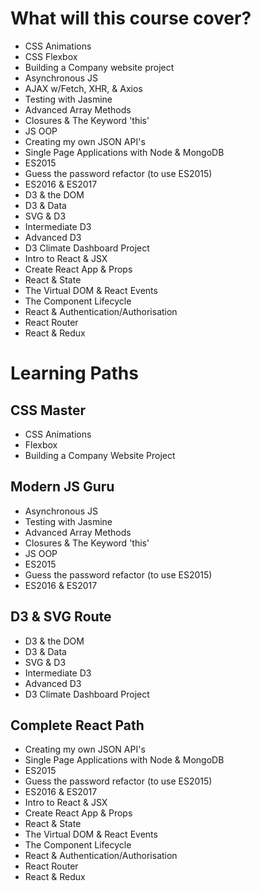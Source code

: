 # What will this course cover?
- CSS Animations
- CSS Flexbox
- Building a Company website project
- Asynchronous JS
- AJAX w/Fetch, XHR, & Axios
- Testing with Jasmine
- Advanced Array Methods
- Closures & The Keyword 'this'
- JS OOP
- Creating my own JSON API's
- Single Page Applications with Node & MongoDB
- ES2015
- Guess the password refactor (to use ES2015)
- ES2016 & ES2017
- D3 & the DOM
- D3 & Data
- SVG & D3
- Intermediate D3
- Advanced D3
- D3 Climate Dashboard Project
- Intro to React & JSX
- Create React App & Props
- React & State
- The Virtual DOM & React Events
- The Component Lifecycle
- React & Authentication/Authorisation
- React Router
- React & Redux

# Learning Paths
## CSS Master
- CSS Animations
- Flexbox
- Building a Company Website Project

## Modern JS Guru
- Asynchronous JS
- Testing with Jasmine
- Advanced Array Methods
- Closures & The Keyword 'this'
- JS OOP
- ES2015
- Guess the password refactor (to use ES2015)
- ES2016 & ES2017

## D3 & SVG Route
- D3 & the DOM
- D3 & Data
- SVG & D3
- Intermediate D3
- Advanced D3
- D3 Climate Dashboard Project

## Complete React Path
- Creating my own JSON API's
- Single Page Applications with Node & MongoDB
- ES2015
- Guess the password refactor (to use ES2015)
- ES2016 & ES2017
- Intro to React & JSX
- Create React App & Props
- React & State
- The Virtual DOM & React Events
- The Component Lifecycle
- React & Authentication/Authorisation
- React Router
- React & Redux